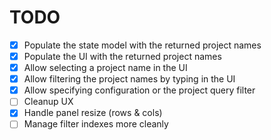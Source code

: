 # TODO

- [x] Populate the state model with the returned project names
- [x] Populate the UI with the returned project names
- [x] Allow selecting a project name in the UI
- [x] Allow filtering the project names by typing in the UI
- [x] Allow specifying configuration or the project query filter
- [ ] Cleanup UX
- [x] Handle panel resize (rows & cols)
- [ ] Manage filter indexes more cleanly
